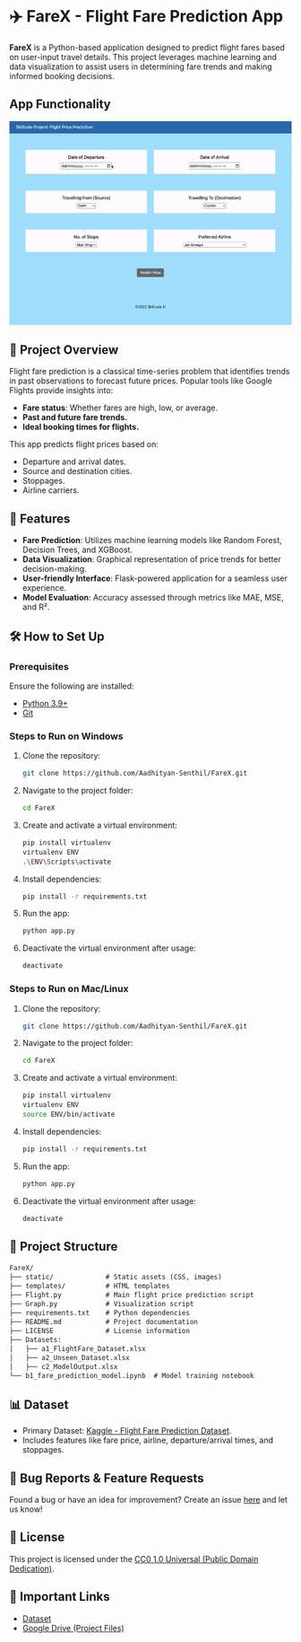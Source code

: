 # ✈️ FareX - Flight Fare Prediction App  

**FareX** is a Python-based application designed to predict flight fares based on user-input travel details. This project leverages machine learning and data visualization to assist users in determining fare trends and making informed booking decisions.

## App Functionality
![](templates/App_Functionality.gif)

## 🚀 Project Overview  

Flight fare prediction is a classical time-series problem that identifies trends in past observations to forecast future prices. Popular tools like Google Flights provide insights into:  
- **Fare status**: Whether fares are high, low, or average.  
- **Past and future fare trends.**  
- **Ideal booking times for flights.**  

This app predicts flight prices based on:  
- Departure and arrival dates.  
- Source and destination cities.  
- Stoppages.  
- Airline carriers.  

## 🎯 Features  

- **Fare Prediction**: Utilizes machine learning models like Random Forest, Decision Trees, and XGBoost.  
- **Data Visualization**: Graphical representation of price trends for better decision-making.  
- **User-friendly Interface**: Flask-powered application for a seamless user experience.  
- **Model Evaluation**: Accuracy assessed through metrics like MAE, MSE, and R².

## 🛠️ How to Set Up  

### Prerequisites  
Ensure the following are installed:  
- [Python 3.9+](https://www.python.org/downloads/)  
- [Git](https://git-scm.com/downloads)  


### Steps to Run on Windows  

1. Clone the repository:  
   ```bash  
   git clone https://github.com/Aadhityan-Senthil/FareX.git  
   ```  
2. Navigate to the project folder:  
   ```bash  
   cd FareX  
   ```  
3. Create and activate a virtual environment:  
   ```bash  
   pip install virtualenv  
   virtualenv ENV  
   .\ENV\Scripts\activate  
   ```  
4. Install dependencies:  
   ```bash  
   pip install -r requirements.txt  
   ```  
5. Run the app:  
   ```bash  
   python app.py  
   ```  
6. Deactivate the virtual environment after usage:  
   ```bash  
   deactivate  
   ```

### Steps to Run on Mac/Linux  

1. Clone the repository:  
   ```bash  
   git clone https://github.com/Aadhityan-Senthil/FareX.git  
   ```  
2. Navigate to the project folder:  
   ```bash  
   cd FareX  
   ```  
3. Create and activate a virtual environment:  
   ```bash  
   pip install virtualenv  
   virtualenv ENV  
   source ENV/bin/activate  
   ```  
4. Install dependencies:  
   ```bash  
   pip install -r requirements.txt  
   ```  
5. Run the app:  
   ```bash  
   python app.py  
   ```  
6. Deactivate the virtual environment after usage:  
   ```bash  
   deactivate  
   ```

## 📂 Project Structure  

```plaintext  
FareX/  
├── static/             # Static assets (CSS, images)  
├── templates/          # HTML templates  
├── Flight.py           # Main flight price prediction script  
├── Graph.py            # Visualization script  
├── requirements.txt    # Python dependencies  
├── README.md           # Project documentation  
├── LICENSE             # License information  
├── Datasets:  
│   ├── a1_FlightFare_Dataset.xlsx  
│   ├── a2_Unseen_Dataset.xlsx  
│   ├── c2_ModelOutput.xlsx  
└── b1_fare_prediction_model.ipynb  # Model training notebook  
```

## 📊 Dataset  

- Primary Dataset: [Kaggle - Flight Fare Prediction Dataset](https://www.kaggle.com/datasets/nikhilmittal/flight-fare-prediction-mh).  
- Includes features like fare price, airline, departure/arrival times, and stoppages.

## 🔧 Bug Reports & Feature Requests  

Found a bug or have an idea for improvement? Create an issue [here](https://github.com/Aadhityan-Senthil/FareX/issues) and let us know!

## 📜 License  

This project is licensed under the [CC0 1.0 Universal (Public Domain Dedication)](LICENSE).

## 🔗 Important Links  

- [Dataset](https://www.kaggle.com/datasets/nikhilmittal/flight-fare-prediction-mh)  
- [Google Drive (Project Files)](https://drive.google.com/drive/folders/1vnapi048bbmoXyoxOLLX6W_tA6a1uQ9w?usp=sharing)
